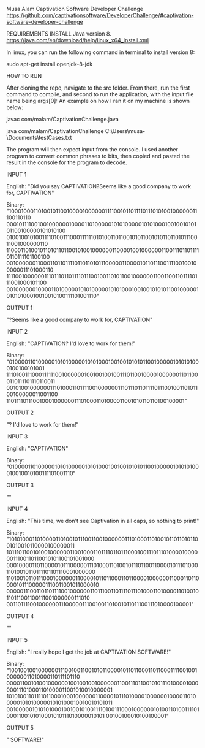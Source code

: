 Musa Alam
Captivation Software Developer Challenge
https://github.com/captivationsoftware/DeveloperChallenge/#captivation-software-developer-challenge

REQUIREMENTS
INSTALL Java version 8. https://java.com/en/download/help/linux_x64_install.xml

In linux, you can run the following command in terminal to install version 8:

sudo apt-get install openjdk-8-jdk

HOW TO RUN

After cloning the repo, navigate to the src folder. From there, run the first command to compile, and second to run the application, with the input file name being args[0]:
An example on how I ran it on my machine is shown below:


javac com/malam/CaptivationChallenge.java

java com/malam/CaptivationChallenge C:\\Users\\musa-\\Documents\\testCases.txt

The program will then expect input from the console. I used another program to convert common phrases to bits, then copied and pasted the result in the console for the program to decode.


INPUT 1

English: "Did you say CAPTIVATION?Seems like a good company to work for, CAPTIVATION"

Binary: "100010001101001011001000010000001111001011011110111010100100000011100110110
000101111001001000000100001101000001010100000101010001001001010101100100000101010100
010010010100111101001110001111110101001101100101011001010110110101110011001000000110
110001101001011010110110010100100000011000010010000001100111011011110110111101100100
001000000110001101101111011011010111000001100001011011100111100100100000011101000110
111100100000011101110110111101110010011010110010000001100110011011110111001000101100
001000000100001101000001010100000101010001001001010101100100000101010100010010010100111101001110"


OUTPUT 1

"?Seems like a good company to work for, CAPTIVATION"


INPUT 2

English: "CAPTIVATION? I'd love to work for them!"

Binary: "01000011010000010101000001010100010010010101011001000001010101000100100101001
11101001110001111110010000001001001001001110110010000100000011011000110111101110110011
00101001000000111010001101111001000000111011101101111011100100110101100100000011001100
110111101110010001000000111010001101000011001010110110100100001"


OUTPUT 2

"? I'd love to work for them!"


INPUT 3

English: "CAPTIVATION"

Binary: "0100001101000001010100000101010001001001010101100100000101010100010010010100111101001110"


OUTPUT 3

""


INPUT 4

English: "This time, we don't see Captivation in all caps, so nothing to print!"

Binary: "101010001101000011010010111001100100000011101000110100101101101011001010010110000100000011
101110110010100100000011001000110111101101110001001110111010000100000011100110110010101100101001000
000100001101100001011100000111010001101001011101100110000101110100011010010110111101101110001000000
110100101101110001000000110000101101100011011000010000001100011011000010111000001110011001011000010
000001110011011011110010000001101110011011110111010001101000011010010110111001100111001000000111010
00110111100100000011100000111001001101001011011100111010000100001"


OUTPUT 4

""


INPUT 5

English: "I really hope I get the job at CAPTIVATION SOFTWARE!"

Binary: "10010010010000001110010011001010110000101101100011011000111100100100000011010000110111101110
00001100101001000000100100100100000011001110110010101110100001000000111010001101000011001010010000001
10101001101111011000100010000001100001011101000010000001000011010000010101000001010100010010010101011
00100000101010100010010010100111101001110001000000101001101001111010001100101010001010111010000010101
00100100010100100001"

OUTPUT 5

" SOFTWARE!"